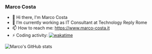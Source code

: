 ### Marco Costa
- 👋 Hi there, I'm Marco Costa
- 🔭 I’m currently working as IT Consultant at Technology Reply Rome
- 📫 How to reach me: https://www.marco-costa.it
- ⚡ Coding activity: [![wakatime](https://wakatime.com/badge/user/4d90826d-493d-4766-988f-75cec92f3552.svg)](https://wakatime.com/@4d90826d-493d-4766-988f-75cec92f3552)

![Marco's GitHub stats](https://github-readme-stats.vercel.app/api?username=marcocosta96&count_private=true)
